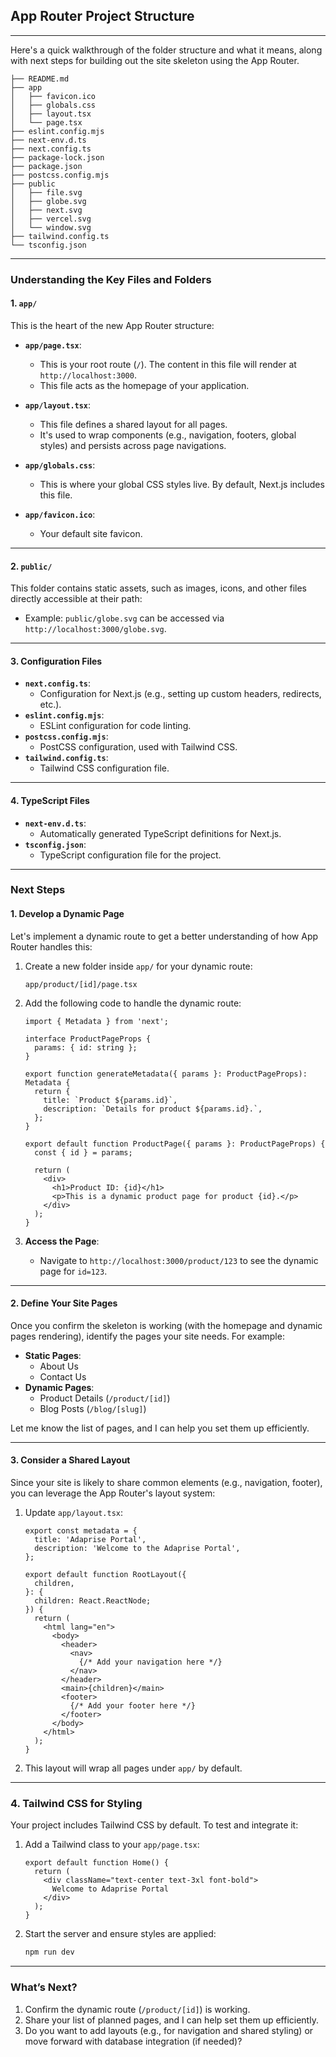 ## App Router Project Structure

---

Here's a quick walkthrough of the folder structure and what it means, along with next steps for building out the site skeleton using the App Router.

```
├── README.md
├── app
│   ├── favicon.ico
│   ├── globals.css
│   ├── layout.tsx
│   └── page.tsx
├── eslint.config.mjs
├── next-env.d.ts
├── next.config.ts
├── package-lock.json
├── package.json
├── postcss.config.mjs
├── public
│   ├── file.svg
│   ├── globe.svg
│   ├── next.svg
│   ├── vercel.svg
│   └── window.svg
├── tailwind.config.ts
└── tsconfig.json
```

---

### **Understanding the Key Files and Folders**

#### **1. `app/`**
This is the heart of the new App Router structure:
- **`app/page.tsx`**:
  - This is your root route (`/`). The content in this file will render at `http://localhost:3000`.
  - This file acts as the homepage of your application.

- **`app/layout.tsx`**:
  - This file defines a shared layout for all pages.
  - It's used to wrap components (e.g., navigation, footers, global styles) and persists across page navigations.

- **`app/globals.css`**:
  - This is where your global CSS styles live. By default, Next.js includes this file.

- **`app/favicon.ico`**:
  - Your default site favicon.

---

#### **2. `public/`**
This folder contains static assets, such as images, icons, and other files directly accessible at their path:
- Example: `public/globe.svg` can be accessed via `http://localhost:3000/globe.svg`.

---

#### **3. Configuration Files**
- **`next.config.ts`**:
  - Configuration for Next.js (e.g., setting up custom headers, redirects, etc.).
- **`eslint.config.mjs`**:
  - ESLint configuration for code linting.
- **`postcss.config.mjs`**:
  - PostCSS configuration, used with Tailwind CSS.
- **`tailwind.config.ts`**:
  - Tailwind CSS configuration file.

---

#### **4. TypeScript Files**
- **`next-env.d.ts`**:
  - Automatically generated TypeScript definitions for Next.js.
- **`tsconfig.json`**:
  - TypeScript configuration file for the project.

---

### **Next Steps**

#### **1. Develop a Dynamic Page**
Let's implement a dynamic route to get a better understanding of how App Router handles this:
1. Create a new folder inside `app/` for your dynamic route:
   ```
   app/product/[id]/page.tsx
   ```
2. Add the following code to handle the dynamic route:
   ```tsx
   import { Metadata } from 'next';

   interface ProductPageProps {
     params: { id: string };
   }

   export function generateMetadata({ params }: ProductPageProps): Metadata {
     return {
       title: `Product ${params.id}`,
       description: `Details for product ${params.id}.`,
     };
   }

   export default function ProductPage({ params }: ProductPageProps) {
     const { id } = params;

     return (
       <div>
         <h1>Product ID: {id}</h1>
         <p>This is a dynamic product page for product {id}.</p>
       </div>
     );
   }
   ```

3. **Access the Page**:
   - Navigate to `http://localhost:3000/product/123` to see the dynamic page for `id=123`.

---

#### **2. Define Your Site Pages**
Once you confirm the skeleton is working (with the homepage and dynamic pages rendering), identify the pages your site needs. For example:
- **Static Pages**:
  - About Us
  - Contact Us
- **Dynamic Pages**:
  - Product Details (`/product/[id]`)
  - Blog Posts (`/blog/[slug]`)

Let me know the list of pages, and I can help you set them up efficiently.

---

#### **3. Consider a Shared Layout**
Since your site is likely to share common elements (e.g., navigation, footer), you can leverage the App Router's layout system:
1. Update `app/layout.tsx`:
   ```tsx
   export const metadata = {
     title: 'Adaprise Portal',
     description: 'Welcome to the Adaprise Portal',
   };

   export default function RootLayout({
     children,
   }: {
     children: React.ReactNode;
   }) {
     return (
       <html lang="en">
         <body>
           <header>
             <nav>
               {/* Add your navigation here */}
             </nav>
           </header>
           <main>{children}</main>
           <footer>
             {/* Add your footer here */}
           </footer>
         </body>
       </html>
     );
   }
   ```

2. This layout will wrap all pages under `app/` by default.

---

### **4. Tailwind CSS for Styling**
Your project includes Tailwind CSS by default. To test and integrate it:
1. Add a Tailwind class to your `app/page.tsx`:
   ```tsx
   export default function Home() {
     return (
       <div className="text-center text-3xl font-bold">
         Welcome to Adaprise Portal
       </div>
     );
   }
   ```

2. Start the server and ensure styles are applied:
   ```bash
   npm run dev
   ```

---

### **What’s Next?**
1. Confirm the dynamic route (`/product/[id]`) is working.
2. Share your list of planned pages, and I can help set them up efficiently.
3. Do you want to add layouts (e.g., for navigation and shared styling) or move forward with database integration (if needed)?
